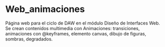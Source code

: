 # Web_animaciones
Página web para el ciclo de DAW en el módulo Diseño de Interfaces Web. 
Se crean contenidos multimedia con Animaciones: transiciones, animaciones con @keyframes, elemento canvas, dibujo de figuras, sombras, degradados.
